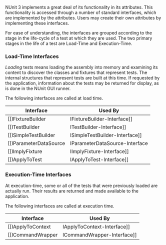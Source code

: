 NUnit 3 implements a great deal of its functionality in its attributes. This functionality is accessed through a number of standard interfaces, which are implemented by the attributes. Users may create their own attributes by implementing these interfaces. 

For ease of understanding, the interfaces are grouped according to the stage in the life-cycle of a test at which they are used. The two primary stages in the life of a test are Load-Time and Execution-Time.

### Load-Time Interfaces

_Loading_ tests means loading the assembly into memory and examining its content to discover the classes and fixtures that represent tests. The internal structures that represent tests are built at this time. If requested by the application, information about the tests may be returned for display, as is done in the NUnit GUI runner.

The following interfaces are called at load time.

| Interface              | Used By |
|------------------------|---------|
| [[IFixtureBuilder|IFixtureBuilder-Interface]]       | Attributes that know how to build a fixture from a test class
| [[ITestBuilder|ITestBuilder-Interface]]              | Attributes that know how to build one or more parameterized test cases for a method
| [[ISimpleTestBuilder|ISimpleTestBuilder-Interface]] | Attributes that know how to build a single non-parameterized test case for a method
| [[IParameterDataSource|IParameterDataSource-Interface | Attributes that supply values for a single parameter for use in generating test cases
| [[IImplyFixture|IImplyFixture-Interface]]           | Attributes used on a method to signal that the defining class should be treated as a fixture
| [[IApplyToTest|IApplyToTest-Interface]]             | Attributes that make modifications to a test immediately after it is constructed

### Execution-Time Interfaces

At execution-time, some or all of the tests that were previously loaded are actually run. Their results are returned and made available to the application.

The following interfaces are called at execution time.

| Interface              | Used By |
|------------------------|---------|
| [[IApplyToContext|IApplyToContext-Interface]] | Attributes that set up the context prior to execution
| [[ICommandWrapper|ICommandWrapper-Interface]] | Attributes that can wrap a `TestCommand` with another command 

